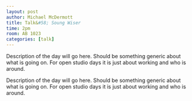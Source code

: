 ```yaml
---
layout: post
author: Michael McDermott
title: Talk&#58; Soung Wiser
time: 2pm
room: AB 1023
categories: [talk]
---
```

Description of the day will go here. Should be something generic about what is going on. For open studio days it is just about working and who is around.

Description of the day will go here. Should be something generic about what is going on. For open studio days it is just about working and who is around.
